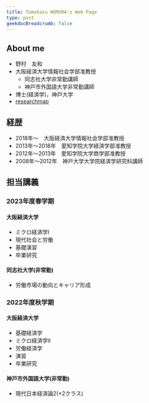 ```yaml
---
title: Tomokazu NOMURA's Web Page
type: post
geekdocBreadcrumb: false
---
```


## About me

- 野村　友和
- 大阪経済大学情報社会学部准教授
  - 同志社大学非常勤講師
  - 神戸市外国語大学非常勤講師
- 博士(経済学)，神戸大学
- [researchmap](https://researchmap.jp/read0140324)

## 経歴

- 2018年～　大阪経済大学情報社会学部准教授
- 2013年～2018年　愛知学院大学経済学部准教授
- 2012年～2013年　愛知学院大学商学部准教授
- 2008年～2012年　神戸大学大学院経済学研究科講師

## 担当講義

### 2023年度春学期

#### 大阪経済大学

- ミクロ経済学I
- 現代社会と労働
- 基礎演習
- 卒業研究

#### 同志社大学(非常勤)

- 労働市場の動向とキャリア形成

### 2022年度秋学期

#### 大阪経済大学

- 基礎経済学
- ミクロ経済学II
- 労働経済学
- 演習
- 卒業研究

#### 神戸市外国語大学(非常勤)

- 現代日本経済論2(×2クラス)
